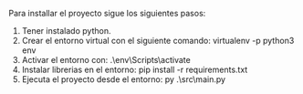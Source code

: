 Para installar el proyecto sigue los siguientes pasos:
1. Tener instalado python.
2. Crear el entorno virtual con el siguiente comando: virtualenv -p python3 env
3. Activar el entorno con: .\env\Scripts\activate
4. Instalar librerias en el entorno: pip install -r requirements.txt
5. Ejecuta el proyecto desde el entorno: py .\src\main.py